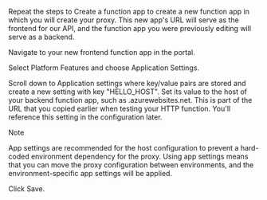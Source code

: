 
Repeat the steps to Create a function app to create a new function app in which you will create your proxy. This new app's URL will serve as the frontend for our API, and the function app you were previously editing will serve as a backend.

Navigate to your new frontend function app in the portal.

Select Platform Features and choose Application Settings.

Scroll down to Application settings where key/value pairs are stored and create a new setting with key "HELLO_HOST". Set its value to the host of your backend function app, such as <YourBackendApp>.azurewebsites.net. This is part of the URL that you copied earlier when testing your HTTP function. You'll reference this setting in the configuration later.

 Note

App settings are recommended for the host configuration to prevent a hard-coded environment dependency for the proxy. Using app settings means that you can move the proxy configuration between environments, and the environment-specific app settings will be applied.

Click Save.
